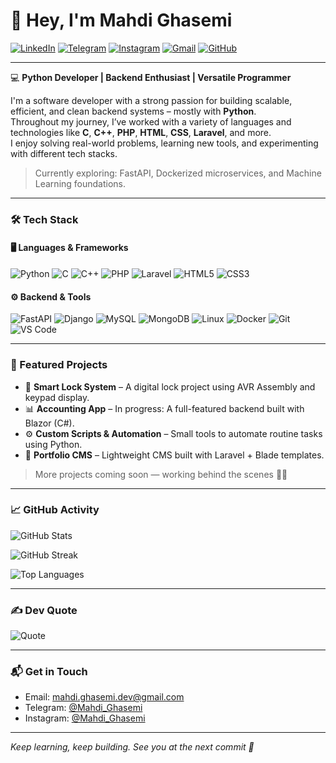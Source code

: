 # 👋 Hey, I'm Mahdi Ghasemi


[![LinkedIn](https://img.shields.io/badge/-LinkedIn-0077B5?style=flat&logo=linkedin&logoColor=white)](https://www.linkedin.com/in/mahdi-ghasemi-24a260379)
[![Telegram](https://img.shields.io/badge/-Telegram-26A5E4?style=flat&logo=telegram&logoColor=white)](https://t.me/MahdiGhasemidev)
[![Instagram](https://img.shields.io/badge/-Instagram-E4405F?style=flat&logo=instagram&logoColor=white)](https://instagram.com/mehdii.ghasemiii)
[![Gmail](https://img.shields.io/badge/-Gmail-D14836?style=flat&logo=gmail&logoColor=white)](mailto:mahdi.ghasemi.dev@gmail.com)
[![GitHub](https://img.shields.io/github/followers/mahdi-ghasemi?label=Follow&style=social)](https://github.com/MahdiGhasemidev)

---

💻 **Python Developer | Backend Enthusiast | Versatile Programmer**

I'm a software developer with a strong passion for building scalable, efficient, and clean backend systems – mostly with **Python**.  
Throughout my journey, I’ve worked with a variety of languages and technologies like **C**, **C++**, **PHP**, **HTML**, **CSS**, **Laravel**, and more.  
I enjoy solving real-world problems, learning new tools, and experimenting with different tech stacks.

> Currently exploring: FastAPI, Dockerized microservices, and Machine Learning foundations.

---

### 🛠 Tech Stack

#### 🖥 Languages & Frameworks
![Python](https://img.shields.io/badge/-Python-3776AB?style=flat&logo=python&logoColor=white)
![C](https://img.shields.io/badge/-C-00599C?style=flat&logo=c&logoColor=white)
![C++](https://img.shields.io/badge/-C++-00599C?style=flat&logo=cplusplus&logoColor=white)
![PHP](https://img.shields.io/badge/-PHP-777BB4?style=flat&logo=php&logoColor=white)
![Laravel](https://img.shields.io/badge/-Laravel-FF2D20?style=flat&logo=laravel&logoColor=white)
![HTML5](https://img.shields.io/badge/-HTML5-E34F26?style=flat&logo=html5&logoColor=white)
![CSS3](https://img.shields.io/badge/-CSS3-1572B6?style=flat&logo=css3&logoColor=white)

#### ⚙️ Backend & Tools
![FastAPI](https://img.shields.io/badge/-FastAPI-005571?style=flat&logo=fastapi)
![Django](https://img.shields.io/badge/-Django-092E20?style=flat&logo=django&logoColor=white)
![MySQL](https://img.shields.io/badge/-MySQL-4479A1?style=flat&logo=mysql&logoColor=white)
![MongoDB](https://img.shields.io/badge/-MongoDB-4EA94B?style=flat&logo=mongodb&logoColor=white)
![Linux](https://img.shields.io/badge/-Linux-FCC624?style=flat&logo=linux&logoColor=black)
![Docker](https://img.shields.io/badge/-Docker-2496ED?style=flat&logo=docker&logoColor=white)
![Git](https://img.shields.io/badge/-Git-F05032?style=flat&logo=git&logoColor=white)
![VS Code](https://img.shields.io/badge/-VSCode-007ACC?style=flat&logo=visual-studio-code&logoColor=white)

---

### 🚀 Featured Projects

- 🔐 **Smart Lock System** – A digital lock project using AVR Assembly and keypad display.
- 📊 **Accounting App** – In progress: A full-featured backend built with Blazor (C#).
- ⚙️ **Custom Scripts & Automation** – Small tools to automate routine tasks using Python.
- 🔧 **Portfolio CMS** – Lightweight CMS built with Laravel + Blade templates.

> More projects coming soon — working behind the scenes 👨‍💻

---

### 📈 GitHub Activity

![GitHub Stats](https://github-readme-stats.vercel.app/api?username=mahdi-ghasemi&show_icons=true&theme=tokyonight&hide_border=false)

![GitHub Streak](https://github-readme-streak-stats.herokuapp.com/?user=mahdi-ghasemi&theme=tokyonight&hide_border=false)

![Top Languages](https://github-readme-stats.vercel.app/api/top-langs/?username=mahdi-ghasemi&layout=compact&theme=tokyonight&hide_border=false)

---

### ✍️ Dev Quote

![Quote](https://quotes-github-readme.vercel.app/api?type=horizontal&theme=tokyonight)

---

### 📬 Get in Touch

- Email: [mahdi.ghasemi.dev@gmail.com](mailto:mahdi.ghasemi.dev@gmail.com)  
- Telegram: [@Mahdi_Ghasemi](https://t.me/MahdiGhasemidev)  
- Instagram: [@Mahdi_Ghasemi](https://instagram.com/mahdii.ghasemiii)

---

_Keep learning, keep building. See you at the next commit 🚀_
